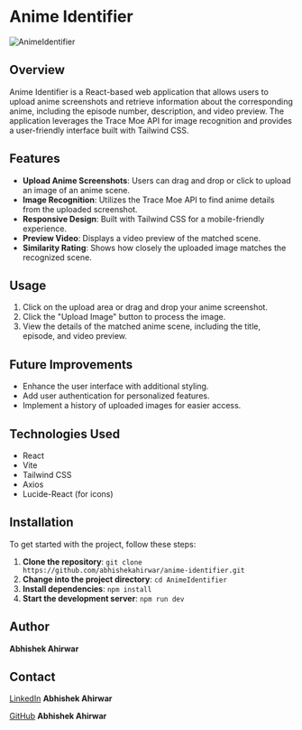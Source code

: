 # Anime Identifier

![AnimeIdentifier](https://link_to_your_project_screenshot.png) <!-- Add a screenshot of your project here -->

## Overview

Anime Identifier is a React-based web application that allows users to upload anime screenshots and retrieve information about the corresponding anime, including the episode number, description, and video preview. The application leverages the Trace Moe API for image recognition and provides a user-friendly interface built with Tailwind CSS.

## Features

- **Upload Anime Screenshots**: Users can drag and drop or click to upload an image of an anime scene.
- **Image Recognition**: Utilizes the Trace Moe API to find anime details from the uploaded screenshot.
- **Responsive Design**: Built with Tailwind CSS for a mobile-friendly experience.
- **Preview Video**: Displays a video preview of the matched scene.
- **Similarity Rating**: Shows how closely the uploaded image matches the recognized scene.

## Usage

1. Click on the upload area or drag and drop your anime screenshot.
2. Click the "Upload Image" button to process the image.
3. View the details of the matched anime scene, including the title, episode, and video preview.

## Future Improvements

* Enhance the user interface with additional styling.
* Add user authentication for personalized features.
* Implement a history of uploaded images for easier access.

## Technologies Used

- React
- Vite
- Tailwind CSS
- Axios
- Lucide-React (for icons)

## Installation

To get started with the project, follow these steps:

1. **Clone the repository**: `git clone https://github.com/abhishekahirwar/anime-identifier.git`
2. **Change into the project directory**: `cd AnimeIdentifier`
3. **Install dependencies**: `npm install`
4. **Start the development server**: `npm run dev`

## Author

**Abhishek Ahirwar**

## Contact

[LinkedIn](https://www.linkedin.com/in/abhishek-ahirwar-85951b217) **Abhishek Ahirwar**

[GitHub](https://github.com/abhishekahirwar) **Abhishek Ahirwar**

<!-- ## Additional Resources -->

<!-- [Anime Identifier Live Deployed]() **Anime Identifier** -->

